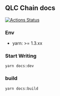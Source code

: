 ## QLC Chain docs

[![Actions Status](https://github.com/qlcchain/qlcchain.github.io/workflows/Release%20Pages/badge.svg)](https://github.com/qlcchain/qlcchain.github.io/actions)


### Env

- yarn: >= 1.3.xx

### Start Writing

```
yarn docs:dev
```

### build

```
yarn docs:build
```


